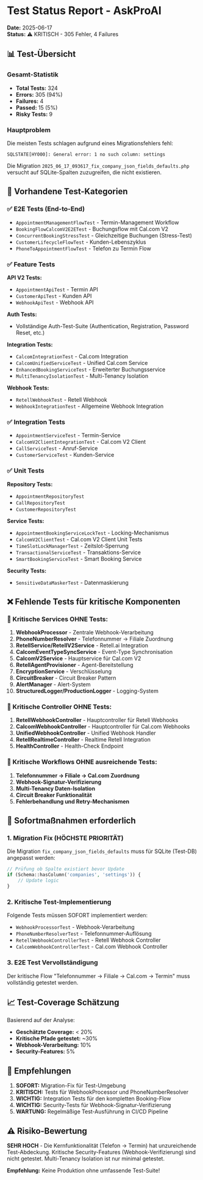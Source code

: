 # Test Status Report - AskProAI
**Date:** 2025-06-17  
**Status:** ⚠️ KRITISCH - 305 Fehler, 4 Failures

## 📊 Test-Übersicht

### Gesamt-Statistik
- **Total Tests:** 324
- **Errors:** 305 (94%)
- **Failures:** 4
- **Passed:** 15 (5%)
- **Risky Tests:** 9

### Hauptproblem
Die meisten Tests schlagen aufgrund eines Migrationsfehlers fehl:
```
SQLSTATE[HY000]: General error: 1 no such column: settings
```

Die Migration `2025_06_17_093617_fix_company_json_fields_defaults.php` versucht auf SQLite-Spalten zuzugreifen, die nicht existieren.

## 🧪 Vorhandene Test-Kategorien

### ✅ E2E Tests (End-to-End)
- `AppointmentManagementFlowTest` - Termin-Management Workflow
- `BookingFlowCalcomV2E2ETest` - Buchungsflow mit Cal.com V2
- `ConcurrentBookingStressTest` - Gleichzeitige Buchungen (Stress-Test)
- `CustomerLifecycleFlowTest` - Kunden-Lebenszyklus
- `PhoneToAppointmentFlowTest` - Telefon zu Termin Flow

### ✅ Feature Tests
**API V2 Tests:**
- `AppointmentApiTest` - Termin API
- `CustomerApiTest` - Kunden API
- `WebhookApiTest` - Webhook API

**Auth Tests:**
- Vollständige Auth-Test-Suite (Authentication, Registration, Password Reset, etc.)

**Integration Tests:**
- `CalcomIntegrationTest` - Cal.com Integration
- `CalcomUnifiedServiceTest` - Unified Cal.com Service
- `EnhancedBookingServiceTest` - Erweiterter Buchungsservice
- `MultiTenancyIsolationTest` - Multi-Tenancy Isolation

**Webhook Tests:**
- `RetellWebhookTest` - Retell Webhook
- `WebhookIntegrationTest` - Allgemeine Webhook Integration

### ✅ Integration Tests
- `AppointmentServiceTest` - Termin-Service
- `CalcomV2ClientIntegrationTest` - Cal.com V2 Client
- `CallServiceTest` - Anruf-Service
- `CustomerServiceTest` - Kunden-Service

### ✅ Unit Tests
**Repository Tests:**
- `AppointmentRepositoryTest`
- `CallRepositoryTest`
- `CustomerRepositoryTest`

**Service Tests:**
- `AppointmentBookingServiceLockTest` - Locking-Mechanismus
- `CalcomV2ClientTest` - Cal.com V2 Client Unit Tests
- `TimeSlotLockManagerTest` - Zeitslot-Sperrung
- `TransactionalServiceTest` - Transaktions-Service
- `SmartBookingServiceTest` - Smart Booking Service

**Security Tests:**
- `SensitiveDataMaskerTest` - Datenmaskierung

## ❌ Fehlende Tests für kritische Komponenten

### 🚨 Kritische Services OHNE Tests:
1. **WebhookProcessor** - Zentrale Webhook-Verarbeitung
2. **PhoneNumberResolver** - Telefonnummer → Filiale Zuordnung
3. **RetellService/RetellV2Service** - Retell.ai Integration
4. **CalcomEventTypeSyncService** - Event-Type Synchronisation
5. **CalcomV2Service** - Hauptservice für Cal.com V2
6. **RetellAgentProvisioner** - Agent-Bereitstellung
7. **EncryptionService** - Verschlüsselung
8. **CircuitBreaker** - Circuit Breaker Pattern
9. **AlertManager** - Alert-System
10. **StructuredLogger/ProductionLogger** - Logging-System

### 🚨 Kritische Controller OHNE Tests:
1. **RetellWebhookController** - Hauptcontroller für Retell Webhooks
2. **CalcomWebhookController** - Hauptcontroller für Cal.com Webhooks
3. **UnifiedWebhookController** - Unified Webhook Handler
4. **RetellRealtimeController** - Realtime Retell Integration
5. **HealthController** - Health-Check Endpoint

### 🚨 Kritische Workflows OHNE ausreichende Tests:
1. **Telefonnummer → Filiale → Cal.com Zuordnung**
2. **Webhook-Signatur-Verifizierung**
3. **Multi-Tenancy Daten-Isolation**
4. **Circuit Breaker Funktionalität**
5. **Fehlerbehandlung und Retry-Mechanismen**

## 🔧 Sofortmaßnahmen erforderlich

### 1. **Migration Fix** (HÖCHSTE PRIORITÄT)
Die Migration `fix_company_json_fields_defaults` muss für SQLite (Test-DB) angepasst werden:
```php
// Prüfung ob Spalte existiert bevor Update
if (Schema::hasColumn('companies', 'settings')) {
    // Update logic
}
```

### 2. **Kritische Test-Implementierung**
Folgende Tests müssen SOFORT implementiert werden:
- `WebhookProcessorTest` - Webhook-Verarbeitung
- `PhoneNumberResolverTest` - Telefonnummer-Auflösung
- `RetellWebhookControllerTest` - Retell Webhook Controller
- `CalcomWebhookControllerTest` - Cal.com Webhook Controller

### 3. **E2E Test Vervollständigung**
Der kritische Flow "Telefonnummer → Filiale → Cal.com → Termin" muss vollständig getestet werden.

## 📈 Test-Coverage Schätzung

Basierend auf der Analyse:
- **Geschätzte Coverage:** < 20%
- **Kritische Pfade getestet:** ~30%
- **Webhook-Verarbeitung:** 10%
- **Security-Features:** 5%

## 🎯 Empfehlungen

1. **SOFORT:** Migration-Fix für Test-Umgebung
2. **KRITISCH:** Tests für WebhookProcessor und PhoneNumberResolver
3. **WICHTIG:** Integration Tests für den kompletten Booking-Flow
4. **WICHTIG:** Security-Tests für Webhook-Signatur-Verifizierung
5. **WARTUNG:** Regelmäßige Test-Ausführung in CI/CD Pipeline

## ⚠️ Risiko-Bewertung

**SEHR HOCH** - Die Kernfunktionalität (Telefon → Termin) hat unzureichende Test-Abdeckung. Kritische Security-Features (Webhook-Verifizierung) sind nicht getestet. Multi-Tenancy Isolation ist nur minimal getestet.

**Empfehlung:** Keine Produktion ohne umfassende Test-Suite!